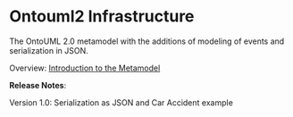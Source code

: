 # Ontouml2 Infrastructure
The OntoUML 2.0 metamodel with the additions of modeling of events and serialization in JSON.

Overview: [Introduction to the Metamodel](https://github.com/johnguerson/groovy-ontouml2/wiki/Metamodel-Overview)

**Release Notes**:

Version 1.0: Serialization as JSON and Car Accident example
